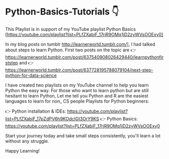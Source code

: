 # Python-Basics-Tutorials  👇 

This Playlist is in support of my YouTube playlist Python Basics [https://youtube.com/playlist?list=PLfZXabiF_17rjR9OMq1jD2zyWVsOOExy0]

In my blog posts on tumblr http://learnerworld.tumblr.com/], I had talked about steps to learn Python.
First two posts on the topic are 
👉 https://learnerworld.tumblr.com/post/637540908026429440/learnpythonfirststep
and 
👉 https://learnerworld.tumblr.com/post/637728195788079104/next-step-python-for-data-science

I have created two playlists on my YouTube channel to help you learn Python the easy way.
For those who want to learn python but are still hesitant to learn Python, Let me tell you Python and R are the easiest languages to learn for non_ CS people
Playlists for Python beginners:

👉 Python installation & IDEs: https://youtube.com/playlist?list=PLfZXabiF_17pZdPV6h9KOdcIGI3OrY9KS
👉 Python Basics: https://youtube.com/playlist?list=PLfZXabiF_17rjR9OMq1jD2zyWVsOOExy0

Start your journey today and take small steps consistently, you'll learn a lot without any struggle.
 
Happy Learning!
